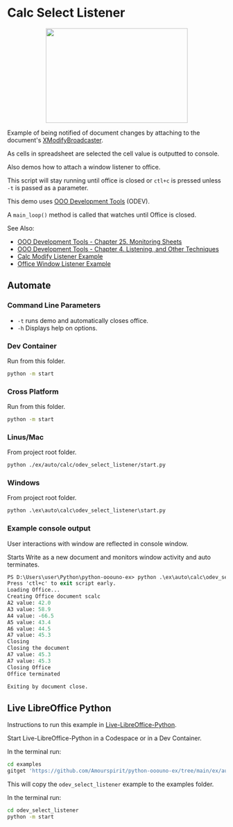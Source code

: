 # Calc Select Listener

<p align="center">
<img src="https://user-images.githubusercontent.com/4193389/204155527-4e975c63-ea78-4591-a659-d9ddafa8970c.png" width="327" height="218">
</p>

Example of being notified of document changes by attaching to the document's [XModifyBroadcaster].

As cells in spreadsheet are selected the cell value is outputted to console.

Also demos how to attach a window listener to office.

This script will stay running until office is closed or `ctl+c` is pressed unless `-t` is passed as a parameter.

This demo uses [OOO Development Tools] (ODEV).

A `main_loop()` method is called that watches until Office is closed.

See Also:

- [OOO Development Tools - Chapter 25. Monitoring Sheets](https://python-ooo-dev-tools.readthedocs.io/en/latest/odev/part4/chapter25.html)
- [OOO Development Tools - Chapter 4. Listening, and Other Techniques](https://python-ooo-dev-tools.readthedocs.io/en/latest/odev/part1/chapter04.html)
- [Calc Modify Listener Example](../odev_modify_listener/)
- [Office Window Listener Example](../../general/odev_listen/)

## Automate

### Command Line Parameters

- `-t` runs demo and automatically closes office.
- `-h` Displays help on options.

### Dev Container

Run from this folder.

```sh
python -m start
```

### Cross Platform

Run from this folder.

```sh
python -m start
```

### Linus/Mac

From project root folder.

```sh
python ./ex/auto/calc/odev_select_listener/start.py
```

### Windows

From project root folder.

```ps
python .\ex\auto\calc\odev_select_listener\start.py
```

### Example console output

User interactions with window are reflected in console window.

Starts Write as a new document and monitors window activity and auto terminates.

```ps
PS D:\Users\user\Python\python-ooouno-ex> python .\ex\auto\calc\odev_select_listener\start.py
Press 'ctl+c' to exit script early.
Loading Office...
Creating Office document scalc
A2 value: 42.0
A3 value: 58.9
A4 value: -66.5
A5 value: 43.4
A6 value: 44.5
A7 value: 45.3
Closing
Closing the document
A7 value: 45.3
A7 value: 45.3
Closing Office
Office terminated

Exiting by document close.
```

## Live LibreOffice Python

Instructions to run this example in [Live-LibreOffice-Python](https://github.com/Amourspirit/live-libreoffice-python).

Start Live-LibreOffice-Python in a Codespace or in a Dev Container.

In the terminal run:

```bash
cd examples
gitget 'https://github.com/Amourspirit/python-ooouno-ex/tree/main/ex/auto/calc/odev_select_listener'
```

This will copy the `odev_select_listener` example to the examples folder.

In the terminal run:

```bash
cd odev_select_listener
python -m start
```

[OOO Development Tools]: https://python-ooo-dev-tools.readthedocs.io/en/latest/
[ODEV]: https://python-ooo-dev-tools.readthedocs.io/en/latest/

[XModifyBroadcaster]: https://api.libreoffice.org/docs/idl/ref/interfacecom_1_1sun_1_1star_1_1util_1_1XModifyBroadcaster.html